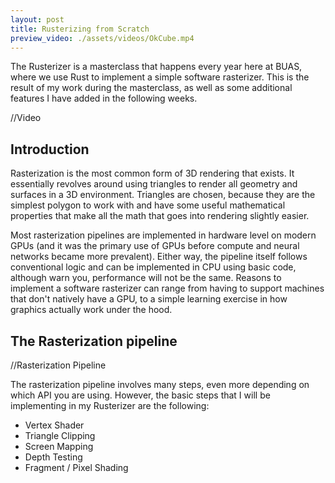 ```yaml
---
layout: post
title: Rusterizing from Scratch
preview_video: ./assets/videos/OkCube.mp4
---
```


The Rusterizer is a masterclass that happens every year here at BUAS, where we use Rust to implement a simple software rasterizer. This is the result of my work during the masterclass, as well as some additional features I have added in the following weeks.

//Video

## Introduction

Rasterization is the most common form of 3D rendering that exists. It essentially revolves around using triangles to render all geometry and surfaces in a 3D environment. Triangles are chosen, because they are the simplest polygon to work with and have some useful mathematical properties that make all the math that goes into rendering slightly easier.

Most rasterization pipelines are implemented in hardware level on modern GPUs (and it was the primary use of GPUs before compute and neural networks became more prevalent). Either way, the pipeline itself follows conventional logic and can be implemented in CPU using basic code, although warn you, performance will not be the same. Reasons to implement a software rasterizer can range from having to support machines that don't natively have a GPU, to a simple learning exercise in how graphics actually work under the hood.

## The Rasterization pipeline

//Rasterization Pipeline

The rasterization pipeline involves many steps, even more depending on which API you are using. However, the basic steps that I will be implementing in my Rusterizer are the following:

- Vertex Shader
- Triangle Clipping
- Screen Mapping
- Depth Testing
- Fragment / Pixel Shading
